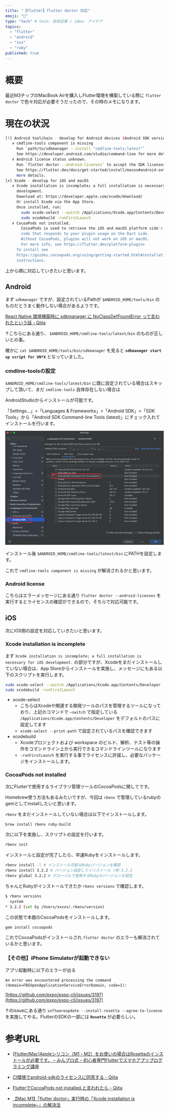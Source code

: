 ```yaml
---
title: "【Flutter】flutter doctor 対応"
emoji: "💊"
type: "tech" # tech: 技術記事 / idea: アイデア
topics:
  - "flutter"
  - "android"
  - "ios"
  - "ruby"
published: true
---
```

# 概要

最近M3チップのMacBook Airを購入しFlutter環境を構築している際に `flutter doctor` で色々対応が必要そうだったので、その時のメモになります。

# 現在の状況

```bash
[!] Android toolchain - develop for Android devices (Android SDK version XXXXX)
   ✗ cmdline-tools component is missing
     Run `path/to/sdkmanager --install "cmdline-tools;latest"`
     See https://developer.android.com/studio/command-line for more details.
   ✗ Android license status unknown.
     Run `flutter doctor --android-licenses` to accept the SDK licenses.
     See https://flutter.dev/docs/get-started/install/macos#android-setup for
     more details.
[✗] Xcode - develop for iOS and macOS
   ✗ Xcode installation is incomplete; a full installation is necessary for iOS
     development.
     Download at: https://developer.apple.com/xcode/download/
     Or install Xcode via the App Store.
     Once installed, run:
       sudo xcode-select --switch /Applications/Xcode.app/Contents/Developer
       sudo xcodebuild -runFirstLaunch
   ✗ CocoaPods not installed.
       CocoaPods is used to retrieve the iOS and macOS platform side's plugin
       code that responds to your plugin usage on the Dart side.
       Without CocoaPods, plugins will not work on iOS or macOS.
       For more info, see https://flutter.dev/platform-plugins
     To install see
     https://guides.cocoapods.org/using/getting-started.html#installation for
     instructions.
```

上から順に対応していきたいと思います。

## Android

まず `sdkmanager` ですが、設定されているPathが `$ANDROID_HOME/tools/bin` のものだとうまく動作しない場合があるようです。

[React Native 環境構築時に sdkmanager に NoClassDefFoundError って言われたという話 - Qiita](https://qiita.com/jintz/items/a5fb0c16aa9cab703b1e)

↑こちらにある通り、 `$ANDROID_HOME/cmdline-tools/latest/bin` のものが正しいとの事。

確かに `cat $ANDROID_HOME/tools/bin/sdkmanager` を見ると **`sdkmanager start up script for UN*X`** となっていました。

### cmdline-toolsの設定

`$ANDROID_HOME/cmdline-tools/latest/bin` に既に設定されている場合はスキップして頂いて、まだ `cmdline-tools` 自体存在しない場合は

AndroidStudioからインストールが可能です。

「Settings…」>「Languages & Frameworks」>「Android SDK」>「SDK Tools」から「Android SDK Command-line Tools (latest)」にチェック入れてインストールを行います。

![image1.png](/images/e64759c5c1c64a/image1.png)

インストール後  `$ANDROID_HOME/cmdline-tools/latest/bin` にPATHを設定します。

これで `cmdline-tools component is missing` が解消されるかと思います。

### Android license

こちらはエラーメッセージにある通り `flutter doctor --android-licenses` を実行するとライセンスの確認ができるので、そちらで対応可能です。

## iOS

次にiOS側の設定を対応していきたいと思います。

### Xcode installation is incomplete

まず `Xcode installation is incomplete; a full installation is necessary for iOS development.` の部分ですが、Xcodeをまだインストールしていない場合は、App Storeからインストールを実施し、メッセージにもある以下のスクリプトを実行します。

```bash
sudo xcode-select --switch /Applications/Xcode.app/Contents/Developer
sudo xcodebuild -runFirstLaunch
```

- xcode-select
    - こちらはXcodeや関連する開発ツールのパスを管理するツールになっており、上記のコマンドで `—switch` で指定している `/Applications/Xcode.app/Contents/Developer` をデフォルトのパスに設定してます
    - `xcode-select --print-path` で設定されているパスを確認できます
- xcodebuild
    - Xcodeプロジェクトおよび workspace のビルド、解析、テスト等の操作をコマンドライン上から実行できるコマンドラインツールになります
    - `-runFirstLaunch` を実行する事でライセンスに許諾し、必要なパッケージをインストールします。

### CocoaPods not installed

次にFlutterで使用するライブラリ管理ツールのCocoaPodsに関してです。

Homebrew使う方法もあるみたいですが、今回は `rbenv` で管理しているrubyのgemとしてinstallしたいと思います。

`rbenv` をまだインストールしていない場合は以下でインストールします。

```bash
brew install rbenv ruby-build
```

次に以下を実施し、スクリプトの設定を行います。

```bash
rbenv init
```

インストールと設定が完了したら、早速Rubyをインストールします。

```bash
rbenv install -l # インストール可能なRubyバージョンを確認
rbenv install 3.2.2 # バージョン指定してインストール (例 3.2.2
rbenv global 3.2.2 # グローバルで使用するRubyのバージョンを設定
```

ちゃんとRubyがインストールできたか `rbenv versions` で確認します。

```bash
$ rbenv versions  
  system
* 3.2.2 (set by /Users/xxxxx/.rbenv/version)
```

この状態で本題のCocoaPodsをインストールします。

```bash
gem install cocoapods
```

これでCocoaPodsがインストールされ `flutter doctor` のエラーも解消されているかと思います。

### 【その他】iPhone Simulatorが起動できない

アプリ起動時に以下のエラーが出る

```
An error was encountered processing the command (domain=FBSOpenApplicationServiceErrorDomain, code=1):
```

[https://github.com/expo/expo-cli/issues/3197](https://github.com/expo/expo-cli/issues/3197)

↑のissueにある通り `softwareupdate --install-rosetta --agree-to-license` を実施してやる。FlutterのSDKの一部には **`Rosetta`** が必要らしい。

# 参考URL
- [[Flutter/Mac]Appleシリコン（M1・M2）をお使いの場合はRosettaのインストールが必要です。 – みんプロ式 – 初心者専門Flutterでスマホアプリプログラミング講座](https://minpro.net/rosetta-needed-for-apple-silicon)

- [CI環境でandroid-sdkのライセンスに同意する - Qiita](https://qiita.com/akym03/items/7646732b220412b085b7)

- [FlutterでCocoaPods not installed.と言われたら - Qiita](https://qiita.com/yoshinyan/items/2c9a59e5a3bd80b9bdbd)

- [【Mac M1】「flutter doctor」実行時の「Xcode installation is incomplete~」の解決法](https://zenn.dev/imasaka0909/articles/c25de921e17984)